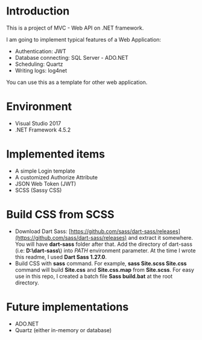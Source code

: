 # Introduction

This is a project of MVC - Web API on .NET framework.

I am going to implement typical features of a Web Application:

* Authentication: JWT
* Database connecting: SQL Server - ADO.NET
* Scheduling: Quartz
* Writing logs: log4net

You can use this as a template for other web application.

# Environment

* Visual Studio 2017
* .NET Framework 4.5.2

# Implemented items

* A simple Login template
* A customized Authorize Attribute
* JSON Web Token (JWT)
* SCSS (Sassy CSS)

# Build CSS from SCSS

* Download Dart Sass: [https://github.com/sass/dart-sass/releases](https://github.com/sass/dart-sass/releases) and extract it somewhere. You will have **dart-sass** folder after that. Add the directory of dart-sass (i.e: **D:&#92;dart-sass&#92;**&#41; into *PATH* environment parameter. At the time I wrote this readme, I used **Dart Sass 1.27.0**.
* Build CSS with **sass** command. For example, **sass Site.scss Site.css** command will build **Site.css** and **Site.css.map** from **Site.scss**. For easy use in this repo, I created a batch file **Sass build.bat** at the root directory.

# Future implementations

* ADO.NET
* Quartz (either in-memory or database)
